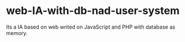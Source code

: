 # web-IA-with-db-nad-user-system
Its a IA based on web writed on JavaScript and PHP with database as memory.
